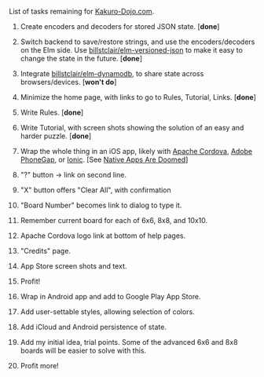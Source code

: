 List of tasks remaining for [Kakuro-Dojo.com](https:/Kakuro-Dojo.com/).

1. Create encoders and decoders for stored JSON state. [**done**]
2. Switch backend to save/restore strings, and use the encoders/decoders on the Elm side. Use [billstclair/elm-versioned-json](http://package.elm-lang.org/packages/billstclair/elm-versioned-json/latest) to make it easy to change the state in the future. [**done**]
3. Integrate [billstclair/elm-dynamodb](http://package.elm-lang.org/packages/billstclair/elm-dynamodb/latest), to share state across browsers/devices. [**won't do**]
4. Minimize the home page, with links to go to Rules, Tutorial, Links. [**done**]
5. Write Rules. [**done**]
6. Write Tutorial, with screen shots showing the solution of an easy and harder puzzle. [**done**]
7. Wrap the whole thing in an iOS app, likely with [Apache Cordova](https://cordova.apache.org/), [Adobe PhoneGap](http://phonegap.com/), or [Ionic](http://ionicframework.com/). [See [Native Apps Are Doomed](https://medium.com/javascript-scene/native-apps-are-doomed-ac397148a2c0#.48qr70u0a)]
71. "?" button -> link on second line.
72. "X" button offers "Clear All", with confirmation
73. "Board Number" becomes link to dialog to type it.
74. Remember current board for each of 6x6, 8x8, and 10x10.
75. Apache Cordova logo link at bottom of help pages.
76. "Credits" page.
77. App Store screen shots and text.
8. Profit!

9. Wrap in Android app and add to Google Play App Store.
10. Add user-settable styles, allowing selection of colors.
11. Add iCloud and Android persistence of state.
12. Add my initial idea, trial points. Some of the advanced 6x6 and 8x8 boards will be easier to solve with this.
13. Profit more!
